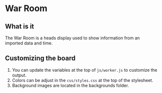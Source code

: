 # War Room

## What is it

The War Room  is a heads display used to show information from an imported data and time.

## Customizing the board

1. You can update the variables at the top of `js/worker.js` to customize the output.
2. Colors can be adjust in the `css/styles.css` at the top of the stylesheet.
3. Background images are located in the backgrounds folder.

